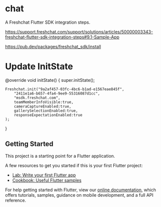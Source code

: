# chat

A Freshchat Flutter SDK integration steps.

https://support.freshchat.com/support/solutions/articles/50000003343-freshchat-flutter-sdk-integration-steps#9.1-Sample-App

https://pub.dev/packages/freshchat_sdk/install
# Update InitState

  @override
  void initState() {
    super.initState();

    Freshchat.init("9a2af457-03fc-4bc6-b1ad-e1567eae845f",
        "2411e1a6-b657-4fa4-9ee9-55316087d1cc",
        "msdk.freshchat.com",
        teamMemberInfoVisible:true,
        cameraCaptureEnabled:true,
        gallerySelectionEnabled:true,
        responseExpectationEnabled:true
    );
  }
## Getting Started
This project is a starting point for a Flutter application.

A few resources to get you started if this is your first Flutter project:

- [Lab: Write your first Flutter app](https://flutter.dev/docs/get-started/codelab)
- [Cookbook: Useful Flutter samples](https://flutter.dev/docs/cookbook)

For help getting started with Flutter, view our
[online documentation](https://flutter.dev/docs), which offers tutorials,
samples, guidance on mobile development, and a full API reference.
